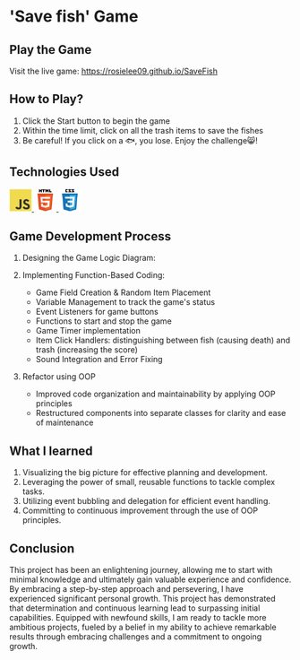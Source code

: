 # 'Save fish' Game
## Play the Game
Visit the live game: https://rosielee09.github.io/SaveFish

## How to Play?
1) Click the Start button to begin the game
2) Within the time limit, click on all the trash items to save the fishes
3) Be careful! If you click on a 🐟, you lose. Enjoy the challenge😸!

## Technologies Used
<p> 
<a href="https://developer.mozilla.org/en-US/docs/Web/JavaScript" target="_blank"> <img src="https://raw.githubusercontent.com/devicons/devicon/master/icons/javascript/javascript-original.svg" alt="javascript" width="40" height="40"/> </a> 
<a href="https://www.w3.org/html/" target="_blank"> <img src="https://raw.githubusercontent.com/devicons/devicon/master/icons/html5/html5-original-wordmark.svg" alt="html5" width="40" height="40"/> </a><a href="https://www.w3schools.com/css/" target="_blank"> <img src="https://raw.githubusercontent.com/devicons/devicon/master/icons/css3/css3-original-wordmark.svg" alt="css3" width="40" height="40"/> </a></p>

## Game Development Process

1. Designing the Game Logic Diagram:

2. Implementing Function-Based Coding:
   - Game Field Creation & Random Item Placement
   - Variable Management to track the game's status
   - Event Listeners for game buttons
   - Functions to start and stop the game
   - Game Timer implementation
   - Item Click Handlers: distinguishing between fish (causing death) and trash (increasing the score)
   - Sound Integration and Error Fixing 
3. Refactor using OOP
   - Improved code organization and maintainability by applying OOP principles
   - Restructured components into separate classes for clarity and ease of maintenance

## What I learned
1. Visualizing the big picture for effective planning and development.
2. Leveraging the power of small, reusable functions to tackle complex tasks.
3. Utilizing event bubbling and delegation for efficient event handling.
4. Committing to continuous improvement through the use of OOP principles.

## Conclusion
This project has been an enlightening journey, allowing me to start with minimal knowledge and ultimately gain valuable experience and confidence. By embracing a step-by-step approach and persevering, I have experienced significant personal growth. This project has demonstrated that determination and continuous learning lead to surpassing initial capabilities. Equipped with newfound skills, I am ready to tackle more ambitious projects, fueled by a belief in my ability to achieve remarkable results through embracing challenges and a commitment to ongoing growth.
